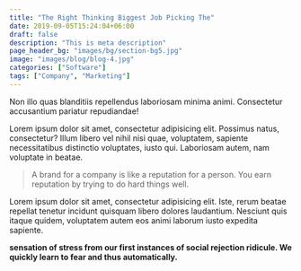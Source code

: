 ```yaml
---
title: "The Right Thinking Biggest Job Picking The"
date: 2019-09-05T15:24:04+06:00
draft: false
description: "This is meta description"
page_header_bg: "images/bg/section-bg5.jpg"
image: "images/blog/blog-4.jpg"
categories: ["Software"]
tags: ["Company", "Marketing"]
---
```

Non illo quas blanditiis repellendus laboriosam minima animi. Consectetur accusantium pariatur repudiandae!

Lorem ipsum dolor sit amet, consectetur adipisicing elit. Possimus natus, consectetur? Illum libero
vel nihil nisi quae, voluptatem, sapiente necessitatibus distinctio voluptates, iusto qui. Laboriosam
autem, nam voluptate in beatae.

> A brand for a company is like a reputation for a person. You earn reputation by trying to do hard things well.

Lorem ipsum dolor sit amet, consectetur adipisicing elit. Iste, rerum beatae repellat tenetur
incidunt quisquam libero dolores laudantium. Nesciunt quis itaque quidem, voluptatem autem eos animi
laborum iusto expedita sapiente.

**sensation of stress from our first instances of social rejection ridicule. We quickly learn to fear and thus automatically.**